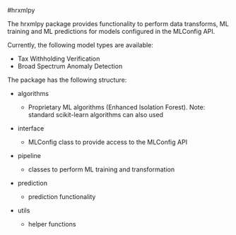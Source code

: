 #hrxmlpy
 
The hrxmlpy package provides functionality to perform data transforms, ML training and ML predictions for models configured in the MLConfig API.

Currently, the following model types are available:
- Tax Withholding Verification
- Broad Spectrum Anomaly Detection

The package has the following structure:

- algorithms
  - Proprietary ML algorithms (Enhanced Isolation Forest). Note: standard scikit-learn algorithms can also used

- interface
  -  MLConfig class to provide access to the MLConfig API
  
- pipeline
  -   classes to perform ML training and transformation
  
- prediction
  - prediction functionality  
  
- utils
  - helper functions
  


